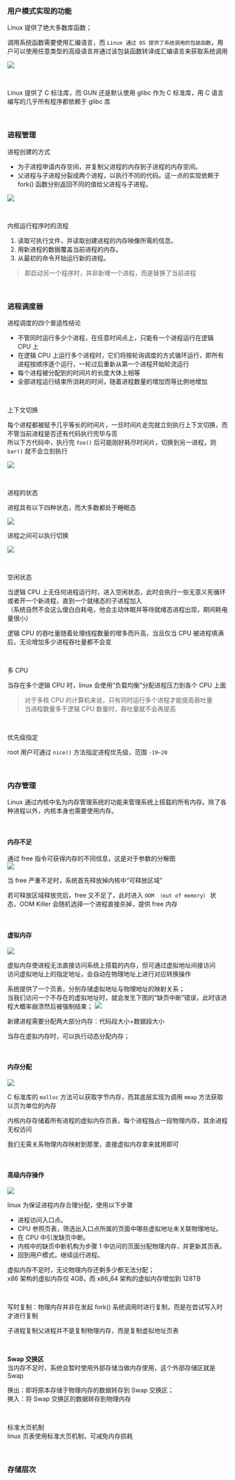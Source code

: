 ### 用户模式实现的功能

Linux 提供了绝大多数库函数；

调用系统函数需要使用汇编语言，而 `Linux 通过 OS 提供了系统调用的包装函数`，用户可以使用任意类型的高级语言并通过该包装函数转译成汇编语言来获取系统调用

![](./img/howtowork/hk1.png)

<br>

Linux 提供了 C 标注库，而 GUN 还是默认使用 glibc 作为 C 标准库，用 C 语言编写的几乎所有程序都依赖于 glibc 库

<br>

### 进程管理

进程创建的方式

- 为子进程申请内存空间，并复制父进程的内存到子进程的内存空间。
- 父进程与子进程分裂成两个进程，以执行不同的代码。这一点的实现依赖于 fork() 函数分别返回不同的值给父进程与子进程。

![](./img/howtowork/hk2.png)

<br>

内核运行程序时的流程

1. 读取可执行文件，并读取创建进程的内存映像所需的信息。
2. 用新进程的数据覆盖当前进程的内存。
3. 从最初的命令开始运行新的进程。

> 即启动另一个程序时，并非新增一个进程，而是替换了当前进程

<br>

### 进程调度器

进程调度的四个普适性结论

- 不管同时运行多少个进程，在任意时间点上，只能有一个进程运行在逻辑 CPU 上
- 在逻辑 CPU 上运行多个进程时，它们将按轮询调度的方式循环运行，即所有进程按顺序逐个运行，一轮过后重新从第一个进程开始轮流运行
- 每个进程被分配到的时间片的长度大体上相等
- 全部进程运行结束所消耗的时间，随着进程数量的增加而等比例地增加

<br>

上下文切换

每个进程都被赋予几乎等长的时间片，一旦时间片走完就立刻执行上下文切换，而不管当前进程是否还有代码执行完毕与否  
所以下方代码中，执行完 `foo()` 后可能刚好耗尽时间片，切换到另一进程，则 `bar()` 就不会立刻执行

![](./img/howtowork/hk3.png)

<br>

进程的状态

进程具有以下四种状态，而大多数都处于睡眠态

![](./img/howtowork/hk4.png)

进程之间可以执行切换

![](./img/howtowork/hk5.png)

<br>

空闲状态

当逻辑 CPU 上无任何进程运行时，进入空闲状态，此时会执行一些无意义死循环或者开一个新进程，直到一个就绪态的子进程加入  
（系统自然不会这么傻白白耗电，他会主动休眠并等待就绪态进程出现，期间耗电量很小）

逻辑 CPU 的吞吐量随着处理线程数量的增多而升高，当且仅当 CPU 被进程填满后，无论增加多少进程吞吐量都不会变

<br>

多 CPU

当存在多个逻辑 CPU 时，linux 会使用“负载均衡”分配进程压力到各个 CPU 上面

> 对于多核 CPU 的计算机来说，只有同时运行多个进程才能提高吞吐量  
> 当进程数量多于逻辑 CPU 数量时，吞吐量就不会再提高

<br>

优先级指定

root 用户可通过 `nice()` 方法指定进程优先级，范围 `-19~20`

<br>

### 内存管理

Linux 通过内核中名为内存管理系统的功能来管理系统上搭载的所有内存。除了各种进程以外，内核本身也需要使用内存。

<br>

#### 内存不足

通过 free 指令可获得内存的不同信息，这是对于参数的分解图  
![](./img/howtowork/hk6.png)

当 free 严重不足时，系统首先释放掉内核中“可释放区域”

若可释放区域释放完后，free 又不足了，此时进入 `OOM （out of memory）` 状态，OOM Killer 会随机选择一个进程直接杀掉，提供 free 内存

<br>

#### 虚拟内存

![](./img/howtowork/hk7.png)

虚拟内存使进程无法直接访问系统上搭载的内存，但可通过虚拟地址间接访问  
访问虚拟地址上的指定地址，会自动在物理地址上进行对应转换操作

系统提供了一个页表，分别存储虚拟地址与物理地址的映射关系；  
当我们访问一个不存在的虚拟地址时，就会发生下图的“缺页中断”错误，此时该进程大概率崩溃然后被强制结束；
![](./img/howtowork/hk8.png)

新建进程需要分配两大部分内存：代码段大小+数据段大小

当存在虚拟内存时，可以执行动态分配内存；

<br>

#### 内存分配

![](./img/howtowork/hk9.png)

C 标准库的 `malloc` 方法可以获取字节内存，而其底层实现为调用 `mmap` 方法获取以页为单位的内存

内核内存存储着所有进程的虚拟内存页表，每个进程独占一段物理内存，其余进程无权访问

我们无需关系物理内存映射到那里，直接虚拟内存拿来就用即可

<br>

#### 高级内存操作

![](./img/howtowork/hk10.png)

linux 为保证进程内存合理分配，使用以下步骤

- 进程访问入口点。
- CPU 参照页表，筛选出入口点所属的页面中哪些虚拟地址未关联物理地址。
- 在 CPU 中引发缺页中断。
- 内核中的缺页中断机构为步骤 1 中访问的页面分配物理内存，并更新其页表。
- 回到用户模式，继续运行进程。

虚拟内存不足时，无论物理内存还剩多少都无法分配；  
x86 架构的虚拟内存仅 4GB，而 x86_64 架构的虚拟内存增加到 128TB

<br>

写时复制：物理内存并非在发起 fork() 系统调用时进行复制，而是在尝试写入时才进行复制

子进程复制父进程并不是复制物理内存，而是复制虚拟地址页表

<br>

**Swap 交换区**  
当内存不足时，系统会暂时使用外部存储当做内存使用，这个外部存储区就是 Swap

换出：即将原本存储于物理内存的数据转存到 Swap 交换区；  
换入：将 Swap 交换区的数据转存到物理内存

<br>

标准大页机制  
linux 页表使用标准大页机制，可减免内存损耗

<br>

### 存储层次
